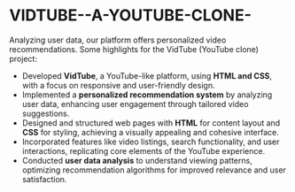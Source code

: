 # VIDTUBE--A-YOUTUBE-CLONE-
Analyzing user data, our platform offers personalized video recommendations. 
Some highlights for the VidTube (YouTube clone) project:

- Developed **VidTube**, a YouTube-like platform, using **HTML and CSS**, with a focus on responsive and user-friendly design.
- Implemented a **personalized recommendation system** by analyzing user data, enhancing user engagement through tailored video suggestions.
- Designed and structured web pages with **HTML** for content layout and **CSS** for styling, achieving a visually appealing and cohesive interface.
- Incorporated features like video listings, search functionality, and user interactions, replicating core elements of the YouTube experience.
- Conducted **user data analysis** to understand viewing patterns, optimizing recommendation algorithms for improved relevance and user satisfaction.

